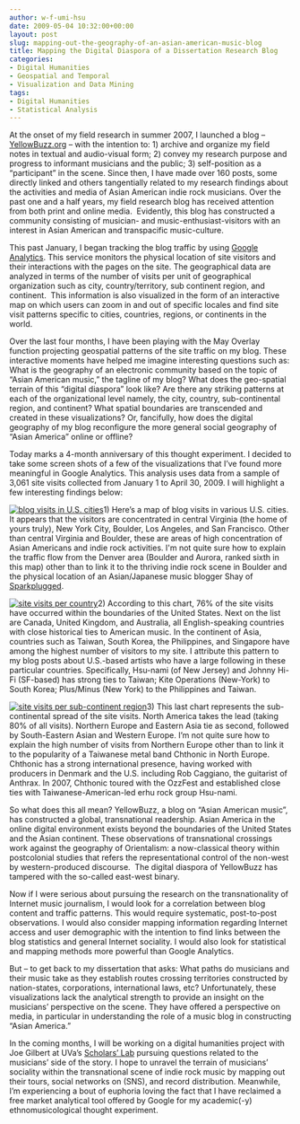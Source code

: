 ```yaml
---
author: w-f-umi-hsu
date: 2009-05-04 10:32:00+00:00
layout: post
slug: mapping-out-the-geography-of-an-asian-american-music-blog
title: Mapping the Digital Diaspora of a Dissertation Research Blog
categories:
- Digital Humanities
- Geospatial and Temporal
- Visualization and Data Mining
tags:
- Digital Humanities
- Statistical Analysis
---
```


At the onset of my field research in summer 2007, I launched a blog – [YellowBuzz.org](http://yellowbuzz.org) – with the intention to: 1) archive and organize my field notes in textual and audio-visual form; 2) convey my research purpose and progress to informant musicians and the public; 3) self-position as a “participant” in the scene. Since then, I have made over 160 posts, some directly linked and others tangentially related to my research findings about the activities and media of Asian American indie rock musicians. Over the past one and a half years, my field research blog has received attention from both print and online media.  Evidently, this blog has constructed a community consisting of musician- and music-enthusiast-visitors with an interest in Asian American and transpacific music-culture.<!-- more -->

This past January, I began tracking the blog traffic by using [Google Analytics](http://www.google.com/analytics/). This service monitors the physical location of site visitors and their interactions with the pages on the site. The geographical data are analyzed in terms of the number of visits per unit of geographical organization such as city, country/territory, sub continent region, and continent.  This information is also visualized in the form of an interactive map on which users can zoom in and out of specific locales and find site visit patterns specific to cities, countries, regions, or continents in the world.

Over the last four months, I have been playing with the May Overlay function projecting geospatial patterns of the site traffic on my blog. These interactive moments have helped me imagine interesting questions such as: What is the geography of an electronic community based on the topic of “Asian American music,” the tagline of my blog? What does the geo-spatial terrain of this “digital diaspora” look like? Are there any striking patterns at each of the organizational level namely, the city, country, sub-continental region, and continent? What spatial boundaries are transcended and created in these visualizations? Or, fancifully, how does the digital geography of my blog reconfigure the more general social geography of “Asian America” online or offline?

Today marks a 4-month anniversary of this thought experiment. I decided to take some screen shots of a few of the visualizations that I’ve found more meaningful in Google Analytics. This analysis uses data from a sample of 3,061 site visits collected from January 1 to April 30, 2009. I will highlight a few interesting findings below:

[![blog visits in U.S. cities](http://lh4.ggpht.com/_POx44XG38pY/SfsEEpcmLGI/AAAAAAAABME/jPp5MEsm9t0/s800/Analytics_Map_UScities.jpg)](http://lh4.ggpht.com/_POx44XG38pY/SfsEEpcmLGI/AAAAAAAABME/jPp5MEsm9t0/s800/Analytics_Map_UScities.jpg)1) Here’s a map of blog visits in various U.S. cities. It appears that the visitors are concentrated in central Virginia (the home of yours truly), New York City, Boulder, Los Angeles, and San Francisco. Other than central Virginia and Boulder, these are areas of high concentration of Asian Americans and indie rock activities. I'm not quite sure how to explain the traffic flow from the Denver area (Boulder and Aurora, ranked sixth in this map) other than to link it to the thriving indie rock scene in Boulder and the physical location of an Asian/Japanese music blogger Shay of [Sparkplugged](http://sparkplugged.net/).

[![site visits per country](http://lh4.ggpht.com/_POx44XG38pY/SfsEE0fNXFI/AAAAAAAABMM/LccJoFTelNY/s800/Analytics_May_countries_PieChart.jpg)](http://lh4.ggpht.com/_POx44XG38pY/SfsEE0fNXFI/AAAAAAAABMM/LccJoFTelNY/s800/Analytics_May_countries_PieChart.jpg)2) According to this chart, 76% of the site visits have occurred within the boundaries of the United States. Next on the list are Canada, United Kingdom, and Australia, all English-speaking countries with close historical ties to American music. In the continent of Asia, countries such as Taiwan, South Korea, the Philippines, and Singapore have among the highest number of visitors to my site. I attribute this pattern to my blog posts about U.S.-based artists who have a large following in these particular countries. Specifically, Hsu-nami (of New Jersey) and Johnny Hi-Fi (SF-based) has strong ties to Taiwan; Kite Operations (New-York) to South Korea; Plus/Minus (New York) to the Philippines and Taiwan.

[![site visits per sub-continent region](http://lh3.ggpht.com/_POx44XG38pY/SfsEE4M02WI/AAAAAAAABMU/3_qKDX7hSoY/s800/Analytics_piechart_subcont.jpg)](http://lh3.ggpht.com/_POx44XG38pY/SfsEE4M02WI/AAAAAAAABMU/3_qKDX7hSoY/s800/Analytics_piechart_subcont.jpg)3) This last chart represents the sub-continental spread of the site visits. North America takes the lead (taking 80% of all visits). Northern Europe and Eastern Asia tie as second, followed by South-Eastern Asian and Western Europe. I’m not quite sure how to explain the high number of visits from Northern Europe other than to link it to the popularity of a Taiwanese metal band Chthonic in North Europe. Chthonic has a strong international presence, having worked with producers in Denmark and the U.S. including Rob Caggiano, the guitarist of Anthrax. In 2007, Chthonic toured with the OzzFest and established close ties with Taiwanese-American-led erhu rock group Hsu-nami.

So what does this all mean? YellowBuzz, a blog on “Asian American music”, has constructed a global, transnational readership. Asian America in the online digital environment exists beyond the boundaries of the United States and the Asian continent. These observations of transnational crossings work against the geography of Orientalism: a now-classical theory within postcolonial studies that refers the representational control of the non-west by western-produced discourse.  The digital diaspora of YellowBuzz has tampered with the so-called east-west binary.

Now if I were serious about pursuing the research on the transnationality of Internet music journalism, I would look for a correlation between blog content and traffic patterns. This would require systematic, post-to-post observations. I would also consider mapping information regarding Internet access and user demographic with the intention to find links between the blog statistics and general Internet sociality. I would also look for statistical and mapping methods more powerful than Google Analytics.

But – to get back to my dissertation that asks: What paths do musicians and their music take as they establish routes crossing territories constructed by nation-states, corporations, international laws, etc? Unfortunately, these visualizations lack the analytical strength to provide an insight on the musicians’ perspective on the scene. They have offered a perspective on media, in particular in understanding the role of a music blog in constructing “Asian America.”

In the coming months, I will be working on a digital humanities project with Joe Gilbert at UVa’s [Scholars’ Lab](http://www2.scholarslab.org/) pursuing questions related to the musicians’ side of the story. I hope to unravel the terrain of musicians’ sociality within the transnational scene of indie rock music by mapping out their tours, social networks on (SNS), and record distribution. Meanwhile, I’m experiencing a bout of euphoria loving the fact that I have reclaimed a free market analytical tool offered by Google for my academic(-y) ethnomusicological thought experiment.
